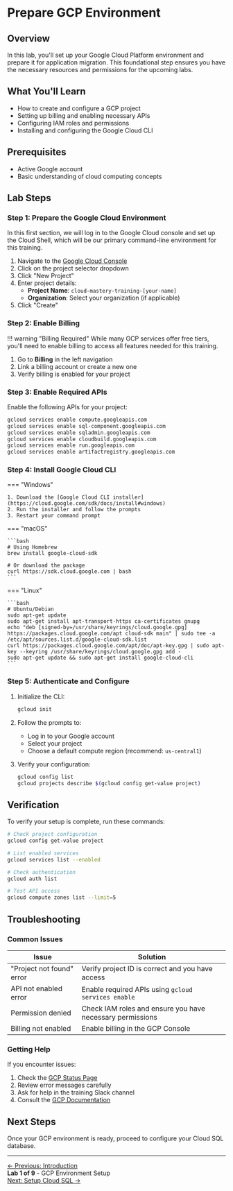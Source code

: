 # Prepare GCP Environment
## Overview

In this lab, you'll set up your Google Cloud Platform environment and prepare it for application migration. This foundational step ensures you have the necessary resources and permissions for the upcoming labs.

## What You'll Learn

- How to create and configure a GCP project
- Setting up billing and enabling necessary APIs
- Configuring IAM roles and permissions
- Installing and configuring the Google Cloud CLI

## Prerequisites

- Active Google account
- Basic understanding of cloud computing concepts

## Lab Steps

### Step 1: Prepare the Google Cloud Environment

In this first section, we will log in to the Google Cloud console and set up the Cloud Shell, which will be our primary command-line environment for this training.
1. Navigate to the [Google Cloud Console](https://console.cloud.google.com)
2. Click on the project selector dropdown
3. Click "New Project"
4. Enter project details:
   - **Project Name**: `cloud-mastery-training-[your-name]`
   - **Organization**: Select your organization (if applicable)
5. Click "Create"

### Step 2: Enable Billing

!!! warning "Billing Required"
    While many GCP services offer free tiers, you'll need to enable billing to access all features needed for this training.

1. Go to **Billing** in the left navigation
2. Link a billing account or create a new one
3. Verify billing is enabled for your project

### Step 3: Enable Required APIs

Enable the following APIs for your project:

```bash
gcloud services enable compute.googleapis.com
gcloud services enable sql-component.googleapis.com
gcloud services enable sqladmin.googleapis.com
gcloud services enable cloudbuild.googleapis.com
gcloud services enable run.googleapis.com
gcloud services enable artifactregistry.googleapis.com
```

### Step 4: Install Google Cloud CLI

=== "Windows"

    1. Download the [Google Cloud CLI installer](https://cloud.google.com/sdk/docs/install#windows)
    2. Run the installer and follow the prompts
    3. Restart your command prompt

=== "macOS"

    ```bash
    # Using Homebrew
    brew install google-cloud-sdk
    
    # Or download the package
    curl https://sdk.cloud.google.com | bash
    ```

=== "Linux"

    ```bash
    # Ubuntu/Debian
    sudo apt-get update
    sudo apt-get install apt-transport-https ca-certificates gnupg
    echo "deb [signed-by=/usr/share/keyrings/cloud.google.gpg] https://packages.cloud.google.com/apt cloud-sdk main" | sudo tee -a /etc/apt/sources.list.d/google-cloud-sdk.list
    curl https://packages.cloud.google.com/apt/doc/apt-key.gpg | sudo apt-key --keyring /usr/share/keyrings/cloud.google.gpg add -
    sudo apt-get update && sudo apt-get install google-cloud-cli
    ```

### Step 5: Authenticate and Configure

1. Initialize the CLI:
   ```bash
   gcloud init
   ```

2. Follow the prompts to:
   - Log in to your Google account
   - Select your project
   - Choose a default compute region (recommend: `us-central1`)

3. Verify your configuration:
   ```bash
   gcloud config list
   gcloud projects describe $(gcloud config get-value project)
   ```

## Verification

To verify your setup is complete, run these commands:

```bash
# Check project configuration
gcloud config get-value project

# List enabled services
gcloud services list --enabled

# Check authentication
gcloud auth list

# Test API access
gcloud compute zones list --limit=5
```

## Troubleshooting

### Common Issues

| Issue | Solution |
|-------|----------|
| "Project not found" error | Verify project ID is correct and you have access |
| API not enabled error | Enable required APIs using `gcloud services enable` |
| Permission denied | Check IAM roles and ensure you have necessary permissions |
| Billing not enabled | Enable billing in the GCP Console |

### Getting Help

If you encounter issues:

1. Check the [GCP Status Page](https://status.cloud.google.com/)
2. Review error messages carefully
3. Ask for help in the training Slack channel
4. Consult the [GCP Documentation](https://cloud.google.com/docs)

## Next Steps

Once your GCP environment is ready, proceed to configure your Cloud SQL database.

---

<div class="page-nav">
  <div class="nav-item">
    <a href="../introduction/" class="btn-secondary">← Previous: Introduction</a>
  </div>
  <div class="nav-item">
    <span><strong>Lab 1 of 9</strong> - GCP Environment Setup</span>
  </div>
  <div class="nav-item">
    <a href="../setup-cloud-sql/" class="btn-primary">Next: Setup Cloud SQL →</a>
  </div>
</div>